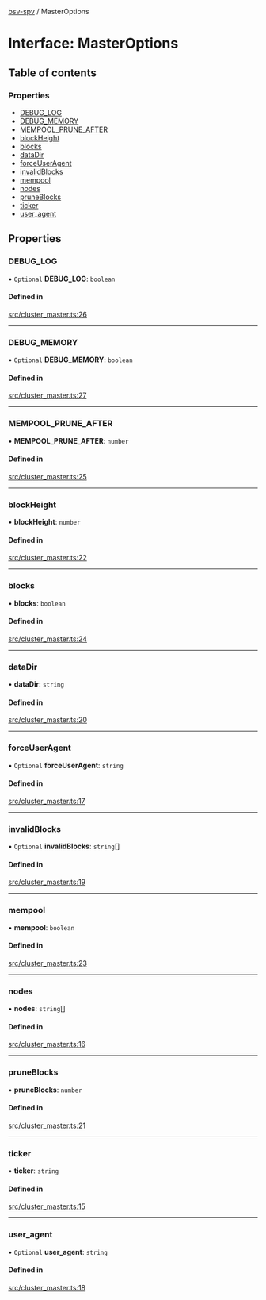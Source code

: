 [bsv-spv](../README.md) / MasterOptions

# Interface: MasterOptions

## Table of contents

### Properties

- [DEBUG\_LOG](MasterOptions.md#debug_log)
- [DEBUG\_MEMORY](MasterOptions.md#debug_memory)
- [MEMPOOL\_PRUNE\_AFTER](MasterOptions.md#mempool_prune_after)
- [blockHeight](MasterOptions.md#blockheight)
- [blocks](MasterOptions.md#blocks)
- [dataDir](MasterOptions.md#datadir)
- [forceUserAgent](MasterOptions.md#forceuseragent)
- [invalidBlocks](MasterOptions.md#invalidblocks)
- [mempool](MasterOptions.md#mempool)
- [nodes](MasterOptions.md#nodes)
- [pruneBlocks](MasterOptions.md#pruneblocks)
- [ticker](MasterOptions.md#ticker)
- [user\_agent](MasterOptions.md#user_agent)

## Properties

### DEBUG\_LOG

• `Optional` **DEBUG\_LOG**: `boolean`

#### Defined in

[src/cluster_master.ts:26](https://github.com/kevinejohn/bsv-spv/blob/master/src/cluster_master.ts#L26)

___

### DEBUG\_MEMORY

• `Optional` **DEBUG\_MEMORY**: `boolean`

#### Defined in

[src/cluster_master.ts:27](https://github.com/kevinejohn/bsv-spv/blob/master/src/cluster_master.ts#L27)

___

### MEMPOOL\_PRUNE\_AFTER

• **MEMPOOL\_PRUNE\_AFTER**: `number`

#### Defined in

[src/cluster_master.ts:25](https://github.com/kevinejohn/bsv-spv/blob/master/src/cluster_master.ts#L25)

___

### blockHeight

• **blockHeight**: `number`

#### Defined in

[src/cluster_master.ts:22](https://github.com/kevinejohn/bsv-spv/blob/master/src/cluster_master.ts#L22)

___

### blocks

• **blocks**: `boolean`

#### Defined in

[src/cluster_master.ts:24](https://github.com/kevinejohn/bsv-spv/blob/master/src/cluster_master.ts#L24)

___

### dataDir

• **dataDir**: `string`

#### Defined in

[src/cluster_master.ts:20](https://github.com/kevinejohn/bsv-spv/blob/master/src/cluster_master.ts#L20)

___

### forceUserAgent

• `Optional` **forceUserAgent**: `string`

#### Defined in

[src/cluster_master.ts:17](https://github.com/kevinejohn/bsv-spv/blob/master/src/cluster_master.ts#L17)

___

### invalidBlocks

• `Optional` **invalidBlocks**: `string`[]

#### Defined in

[src/cluster_master.ts:19](https://github.com/kevinejohn/bsv-spv/blob/master/src/cluster_master.ts#L19)

___

### mempool

• **mempool**: `boolean`

#### Defined in

[src/cluster_master.ts:23](https://github.com/kevinejohn/bsv-spv/blob/master/src/cluster_master.ts#L23)

___

### nodes

• **nodes**: `string`[]

#### Defined in

[src/cluster_master.ts:16](https://github.com/kevinejohn/bsv-spv/blob/master/src/cluster_master.ts#L16)

___

### pruneBlocks

• **pruneBlocks**: `number`

#### Defined in

[src/cluster_master.ts:21](https://github.com/kevinejohn/bsv-spv/blob/master/src/cluster_master.ts#L21)

___

### ticker

• **ticker**: `string`

#### Defined in

[src/cluster_master.ts:15](https://github.com/kevinejohn/bsv-spv/blob/master/src/cluster_master.ts#L15)

___

### user\_agent

• `Optional` **user\_agent**: `string`

#### Defined in

[src/cluster_master.ts:18](https://github.com/kevinejohn/bsv-spv/blob/master/src/cluster_master.ts#L18)

